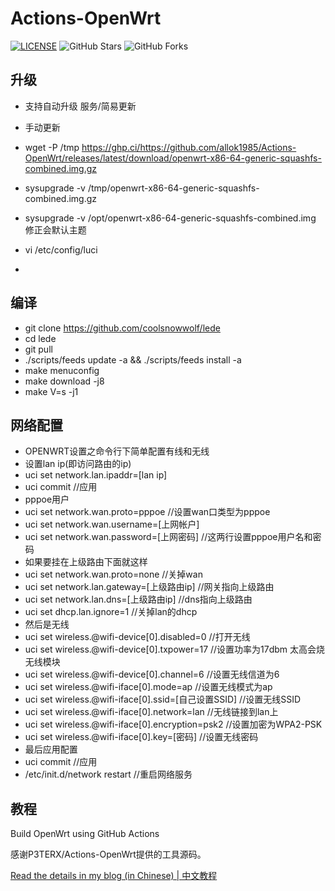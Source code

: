 # Actions-OpenWrt

[![LICENSE](https://img.shields.io/github/license/mashape/apistatus.svg?style=flat-square&label=LICENSE)](https://github.com/allok1985/Actions-OpenWrt/blob/master/LICENSE)
![GitHub Stars](https://img.shields.io/github/stars/allok1985/Actions-OpenWrt.svg?style=flat-square&label=Stars&logo=github)
![GitHub Forks](https://img.shields.io/github/forks/allok1985/Actions-OpenWrt.svg?style=flat-square&label=Forks&logo=github)


## 升级

- 支持自动升级  服务/简易更新
- 手动更新
- wget -P /tmp https://ghp.ci/https://github.com/allok1985/Actions-OpenWrt/releases/latest/download/openwrt-x86-64-generic-squashfs-combined.img.gz
- sysupgrade -v /tmp/openwrt-x86-64-generic-squashfs-combined.img.gz
  
- sysupgrade -v /opt/openwrt-x86-64-generic-squashfs-combined.img
修正会默认主题
- vi /etc/config/luci
- 

## 编译

- git clone https://github.com/coolsnowwolf/lede
- cd lede
- git pull
- ./scripts/feeds update -a && ./scripts/feeds install -a
- make menuconfig
- make download -j8
- make V=s -j1


## 网络配置
- OPENWRT设置之命令行下简单配置有线和无线
- 设置lan ip(即访问路由的ip)
- uci set network.lan.ipaddr=[lan ip]
- uci commit    //应用
- pppoe用户
- uci set network.wan.proto=pppoe    //设置wan口类型为pppoe
- uci set network.wan.username=[上网帐户]
- uci set network.wan.password=[上网密码]    //这两行设置pppoe用户名和密码
- 如果要挂在上级路由下面就这样
- uci set network.wan.proto=none    //关掉wan
- uci set network.lan.gateway=[上级路由ip]    //网关指向上级路由
- uci set network.lan.dns=[上级路由ip]    //dns指向上级路由
- uci set dhcp.lan.ignore=1    //关掉lan的dhcp
- 然后是无线
- uci set wireless.@wifi-device[0].disabled=0    //打开无线
- uci set wireless.@wifi-device[0].txpower=17    //设置功率为17dbm 太高会烧无线模块
- uci set wireless.@wifi-device[0].channel=6    //设置无线信道为6
- uci set wireless.@wifi-iface[0].mode=ap    //设置无线模式为ap
- uci set wireless.@wifi-iface[0].ssid=[自己设置SSID]    //设置无线SSID
- uci set wireless.@wifi-iface[0].network=lan    //无线链接到lan上
- uci set wireless.@wifi-iface[0].encryption=psk2    //设置加密为WPA2-PSK
- uci set wireless.@wifi-iface[0].key=[密码]    //设置无线密码
- 最后应用配置
- uci commit    //应用
- /etc/init.d/network restart    //重启网络服务


## 教程
Build OpenWrt using GitHub Actions

感谢P3TERX/Actions-OpenWrt提供的工具源码。

[Read the details in my blog (in Chinese) | 中文教程](https://p3terx.com/archives/build-openwrt-with-github-actions.html)

